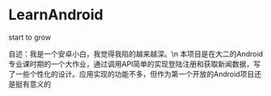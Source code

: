 # LearnAndroid
start to grow

自述：我是一个安卓小白，我觉得我陷的越来越深。\n
本项目是在大二的Android专业课时期的一个大作业，通过调用API简单的实现登陆注册和获取新闻数据，写了一些个性化的设计。应用实现的功能不多，但作为第一个开放的Android项目还是挺有意义的
